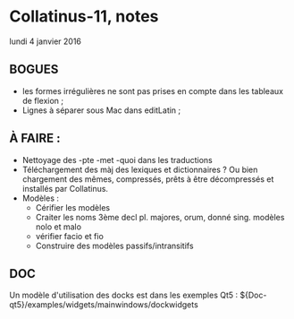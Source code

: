 # Collatinus-11, notes

lundi 4 janvier 2016 

## BOGUES
- les formes irrégulières ne sont pas prises en compte
  dans les tableaux de flexion ;
- Lignes à séparer sous Mac dans editLatin ;

## À FAIRE :
- Nettoyage des -pte -met -quoi dans les traductions
- Téléchargement des màj des lexiques et dictionnaires ?
  Ou bien chargement des mêmes, compressés, prêts à être décompressés
  et installés par Collatinus.
- Modèles :
  *	Cérifier les modèles
  *	Craiter les noms 3ème decl pl. majores, orum, donné sing.
	modèles nolo et malo
  *  vérifier facio et fio
  *	Construire des modèles passifs/intransitifs

## DOC

Un modèle d'utilisation des docks est dans les exemples Qt5 : 
${Doc-qt5}/examples/widgets/mainwindows/dockwidgets
